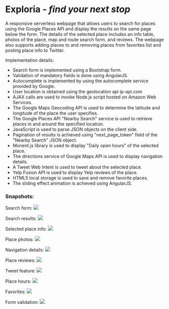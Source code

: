 # Exploria - *find your next stop*

A responsive serverless webpage that allows users to search for places using the Google Places API and display the results on the same page below the form. The details of the selected place includes an info table, photos of the place, map and route search form, and reviews.
The webpage also supports adding places to and removing places from favorites list and posting place info to Twitter.

Implementation details:

- Search form is implemented using a Bootstrap form.
- Validation of mandatory fields is done using AngularJS.
- Autocomplete is implemented by using the autocomplete service provided by Google.
- User location is obtained using the geolocation api ip-api.com
- AJAX calls are used to invoke Node.js script hosted on Amazon Web Services.
- The Google Maps Geocoding API is used to determine the latitude and longitude of the place the user specifies.
- The Google Places API "Nearby Search" service is used to retrieve places in and around the specified location.
- JavaScript is used to parse JSON objects on the client side.
- Pagination of results is achieved using "next_page_token" field of the "Nearby Search" JSON object.
- Monent.js library is used to display "Daily open hours" of the selected place.
- The directions service of Google Maps API is used to display navigation details.
- A Tweet Web Intent is used to tweet about the selected place.
- Yelp Fusion API is used to display Yelp reviews of the place.
- HTML5 local storage is used to save and remove favorite places.
- The sliding effect animation is achieved using AngularJS.


### Snapshots:


Search form:
<kbd><img src = "images/search.PNG"></kbd>


Search results:
<kbd><img src = "images/results.PNG"></kbd>


Selected place info:
<kbd><img src = "images/Place.PNG"></kbd>


Place photos:
<kbd><img src = "images/photos.PNG"></kbd>


Navigation details:
<kbd><img src = "images/Navigation.PNG"></kbd>


Place reviews:
<kbd><img src = "images/Reviews.PNG"></kbd>


Tweet feature:
<kbd><img src = "images/Twitter.PNG"></kbd>


Place hours:
<kbd><img src = "images/Timings.PNG"></kbd>


Favorites:
<kbd><img src = "images/Favorites.PNG"></kbd>


Form validation:
<kbd><img src = "images/validation.PNG"></kbd>

